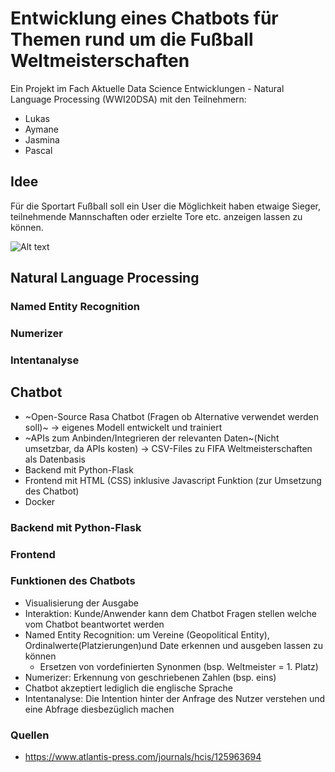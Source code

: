 # Entwicklung eines Chatbots für Themen rund um die Fußball Weltmeisterschaften
Ein Projekt im Fach Aktuelle Data Science Entwicklungen - Natural Language Processing (WWI20DSA) mit den Teilnehmern:
- Lukas
- Aymane 
- Jasmina 
- Pascal 

## Idee
Für die Sportart Fußball soll ein User die Möglichkeit haben etwaige Sieger, teilnehmende Mannschaften oder erzielte Tore etc. anzeigen lassen zu können.  

![Alt text](demo.png)


## Natural Language Processing
### Named Entity Recognition
### Numerizer 
### Intentanalyse
 


## Chatbot
- ~Open-Source Rasa Chatbot (Fragen ob Alternative verwendet werden soll)~ -> eigenes Modell entwickelt und trainiert
- ~APIs zum Anbinden/Integrieren der relevanten Daten~(Nicht umsetzbar, da APIs kosten) -> CSV-Files zu FIFA Weltmeisterschaften als Datenbasis 
- Backend mit Python-Flask
- Frontend mit HTML (CSS) inklusive Javascript Funktion (zur Umsetzung des Chatbot)
- Docker

### Backend mit Python-Flask

### Frontend
### Funktionen des Chatbots
- Visualisierung der Ausgabe
- Interaktion: Kunde/Anwender kann dem Chatbot Fragen stellen welche vom Chatbot beantwortet werden
- Named Entity Recognition: um Vereine (Geopolitical Entity), Ordinalwerte(Platzierungen)und Date erkennen und ausgeben lassen zu können
  - Ersetzen von vordefinierten Synonmen (bsp. Weltmeister = 1. Platz)
- Numerizer: Erkennung von geschriebenen Zahlen (bsp. eins) 
- Chatbot akzeptiert lediglich die englische Sprache
- Intentanalyse: Die Intention hinter der Anfrage des Nutzer verstehen und eine Abfrage diesbezüglich machen 


### Quellen
- https://www.atlantis-press.com/journals/hcis/125963694
